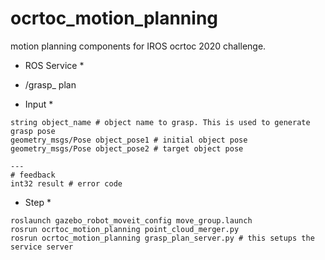 # ocrtoc_motion_planning
motion planning components for IROS ocrtoc 2020 challenge.

* ROS Service *

- /grasp_ plan


* Input *

```
string object_name # object name to grasp. This is used to generate grasp pose
geometry_msgs/Pose object_pose1 # initial object pose
geometry_msgs/Pose object_pose2 # target object pose

---
# feedback
int32 result # error code
```

* Step *

```
roslaunch gazebo_robot_moveit_config move_group.launch
rosrun ocrtoc_motion_planning point_cloud_merger.py
rosrun ocrtoc_motion_planning grasp_plan_server.py # this setups the service server
```

